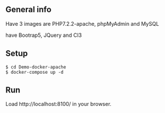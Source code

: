 ## General info
Have 3 images are PHP7.2.2-apache, phpMyAdmin and MySQL

have Bootrap5, JQuery and CI3
## Setup
```
$ cd Demo-docker-apache
$ docker-compose up -d
```
## Run
Load http://localhost:8100/ in your browser.
